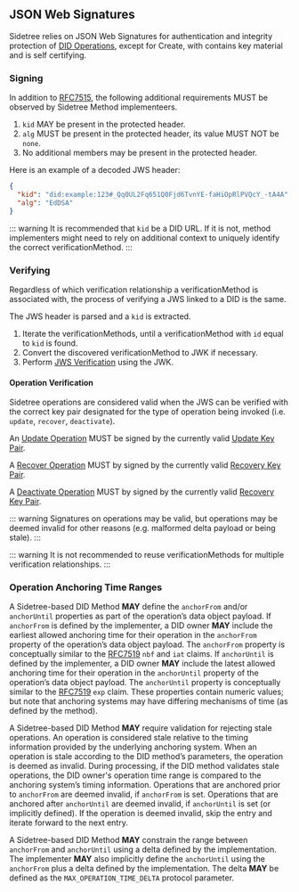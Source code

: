 ## JSON Web Signatures

Sidetree relies on JSON Web Signatures for authentication and integrity protection of [DID Operations](https://identity.foundation/sidetree/spec/#did-operations), except for Create, with contains key material and is self certifying.

### Signing

In addition to [RFC7515](https://tools.ietf.org/html/rfc7515), the following additional requirements MUST be observed by Sidetree Method implementeers.

1. `kid` MAY be present in the protected header.
2. `alg` MUST be present in the protected header, its value MUST NOT be `none`.
3. No additional members may be present in the protected header.

Here is an example of a decoded JWS header:

```json
{
  "kid": "did:example:123#_Qq0UL2Fq651Q0Fjd6TvnYE-faHiOpRlPVQcY_-tA4A",
  "alg": "EdDSA"
}
```

::: warning
  It is recommended that `kid` be a DID URL. If it is not, method implementers might need to rely on additional context to uniquely identify the correct verificationMethod. 
:::

### Verifying

Regardless of which verification relationship a verificationMethod is associated with, the process of verifying a JWS linked to a DID is the same.

The JWS header is parsed and a `kid` is extracted.

1. Iterate the verificationMethods, until a verificationMethod with `id` equal to `kid` is found.
2. Convert the discovered verificationMethod to JWK if necessary.
3. Perform [JWS Verification](https://tools.ietf.org/html/rfc7515#section-5.2) using the JWK.

#### Operation Verification

Sidetree operations are considered valid when the JWS can be verified with the correct key pair designated for the type of operation being invoked (i.e. `update`, `recover`, `deactivate`).

An [Update Operation](https://identity.foundation/sidetree/spec/#update) MUST be signed by the currently valid [Update Key Pair](#update-key-pair).

A [Recover Operation](https://identity.foundation/sidetree/spec/#recover) MUST by signed by the currently valid [Recovery Key Pair](#recovery-key-pair). 

A [Deactivate Operation](https://identity.foundation/sidetree/spec/#deactivate) MUST by signed by the currently valid [Recovery Key Pair](#recovery-key-pair).

::: warning
  Signatures on operations may be valid, but operations may be deemed invalid for other reasons (e.g. malformed delta payload or being stale).
:::

::: warning
  It is not recommended to reuse verificationMethods for multiple verification relationships.
:::

### Operation Anchoring Time Ranges

A Sidetree-based DID Method ****MAY**** define the `anchorFrom` and/or `anchorUntil` properties as part of the operation’s data object payload.
If `anchorFrom` is defined by the implementer, a DID owner ****MAY**** include the earliest allowed anchoring time for their operation in the `anchorFrom` property of the operation’s data object payload.
The `anchorFrom` property is conceptually similar to the [RFC7519](https://tools.ietf.org/html/rfc7519) `nbf` and `iat` claims.
If `anchorUntil` is defined by the implementer, a DID owner ****MAY**** include the latest allowed anchoring time for their operation in the `anchorUntil` property of the operation’s data object payload.
The `anchorUntil` property is conceptually similar to the [RFC7519](https://tools.ietf.org/html/rfc7519) `exp` claim.
These properties contain numeric values; but note that anchoring systems may have differing mechanisms of time (as defined by the method).

A Sidetree-based DID Method ****MAY**** require validation for rejecting stale operations.
An operation is considered stale relative to the timing information provided by the underlying anchoring system.
When an operation is stale according to the DID method’s parameters, the operation is deemed as invalid.
During processing, if the DID method validates stale operations, the DID owner's operation time range is compared to the anchoring system’s timing information.
Operations that are anchored prior to `anchorFrom` are deemed invalid, if `anchorFrom` is set.
Operations that are anchored after `anchorUntil` are deemed invalid, if `anchorUntil` is set (or implicitly defined).
If the operation is deemed invalid, skip the entry and iterate forward to the next entry.

A Sidetree-based DID Method ****MAY**** constrain the range between `anchorFrom` and `anchorUntil` using a delta defined by the implementation.
The implementer ****MAY**** also implicitly define the `anchorUntil` using the `anchorFrom` plus a delta defined by the implementation.
The delta ****MAY**** be defined as the `MAX_OPERATION_TIME_DELTA` protocol parameter.

